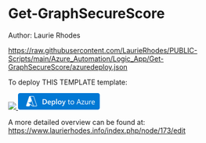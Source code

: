 # Get-GraphSecureScore

Author: Laurie Rhodes

https://raw.githubusercontent.com/LaurieRhodes/PUBLIC-Scripts/main/Azure_Automation/Logic_App/Get-GraphSecureScore/azuredeploy.json

To deploy THIS TEMPLATE template:

<a href="https%3A%2F%2Fraw.githubusercontent.com%2FLaurieRhodes%2FPUBLIC-Scripts%2Fmain%2FAzure_Automation%2FLogic_App%2FGet-GraphSecureScore%2Fazuredeploy.json" target="_blank">
    <img src="https://aka.ms/deploytoazurebutton"/>
</a>
<a href="https://portal.azure.us/#create/Microsoft.Template/uri/https%3A%2F%2Fraw.githubusercontent.com%2FLaurieRhodes%2FPUBLIC-Scripts%2Fmain%2FAzure_Automation%2FLogic_App%2FGet-GraphSecureScore%2Fazuredeploy.json" target="_blank">
<img src="https://raw.githubusercontent.com/Azure/azure-quickstart-templates/master/1-CONTRIBUTION-GUIDE/images/deploytoazure.png"/>
</a>

A more detailed overview can be found at: https://www.laurierhodes.info/index.php/node/173/edit
